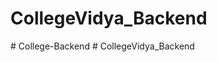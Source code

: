 ﻿# CollegeVidya_Backend

#   C o l l e g e - B a c k e n d  
 #   C o l l e g e V i d y a _ B a c k e n d  
 